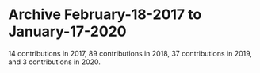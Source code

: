 # Archive February-18-2017 to January-17-2020
14 contributions in 2017, 89 contributions in 2018, 37 contributions in 2019, and 3 contributions in 2020.